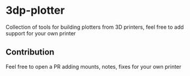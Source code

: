 # 3dp-plotter
Collection of tools for building plotters from 3D printers, feel free to add support for your own printer

## Contribution
Feel free to open a PR adding mounts, notes, fixes for your own printer

